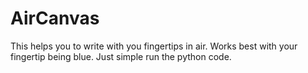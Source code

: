 # AirCanvas
This helps you to write with you fingertips in air.
Works best with your fingertip being blue.
Just simple run the python code.
